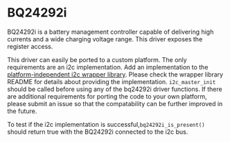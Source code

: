 # BQ24292i

BQ24292i is a battery management controller capable of delivering high currents and a wide charging voltage range. This driver exposes the register access.

This driver can easily be ported to a custom platform. The only requirements are an i2c implementation. Add an implementation to the [platform-independent i2c wrapper library](https://github.com/jefflongo/libi2c). Please check the wrapper library README for details about providing the implementation. `i2c_master_init` should be called before using any of the bq24292i driver functions. If there are additional requirements for porting the code to your own platform, please submit an issue so that the compatability can be further improved in the future.

To test if the i2c implementation is successful,`bq24292i_is_present()` should return true with the BQ24292i connected to the i2c bus.
